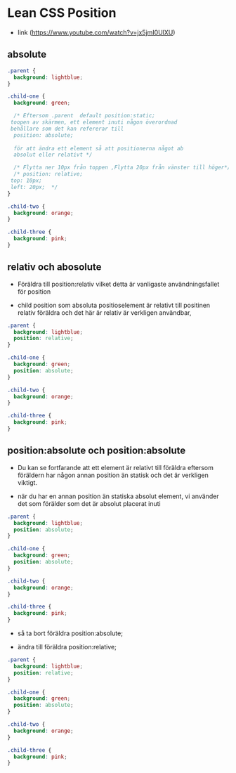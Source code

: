 # Lean CSS Position

- link (https://www.youtube.com/watch?v=jx5jmI0UlXU)

## absolute

```css
.parent {
  background: lightblue;
}

.child-one {
  background: green;

  /* Eftersom .parent  default position:static;
 toopen av skärmen, ett element inuti någon överordnad
 behållare som det kan refererar till 
  position: absolute;
  
  för att ändra ett element så att positionerna något ab
  absolut eller relativt */

  /* Flytta ner 10px från toppen ,Flytta 20px från vänster till höger*/
  /* position: relative;
 top: 10px; 
 left: 20px;  */
}

.child-two {
  background: orange;
}

.child-three {
  background: pink;
}
```

## relativ och abosolute

- Föräldra till position:relativ
  vilket detta är vanligaste användningsfallet
  för position

- child position som absoluta positioselement
  är relativt till positinen relativ föräldra och
  det här är relativ är verkligen användbar,

```css
.parent {
  background: lightblue;
  position: relative;
}

.child-one {
  background: green;
  position: absolute;
}

.child-two {
  background: orange;
}

.child-three {
  background: pink;
}
```

## position:absolute och position:absolute

- Du kan se fortfarande att ett element
  är relativt till föräldra eftersom föräldern
  har någon annan position än statisk och
  det är verkligen viktigt.

- när du har en annan position än statiska
  absolut element, vi använder det som
  förälder som det är absolut placerat inuti

```css
.parent {
  background: lightblue;
  position: absolute;
}

.child-one {
  background: green;
  position: absolute;
}

.child-two {
  background: orange;
}

.child-three {
  background: pink;
}
```

- så ta bort föräldra position:absolute;

- ändra till föräldra position:relative;

```css
.parent {
  background: lightblue;
  position: relative;
}

.child-one {
  background: green;
  position: absolute;
}

.child-two {
  background: orange;
}

.child-three {
  background: pink;
}
```
